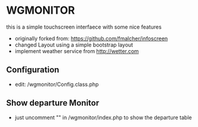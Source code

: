 # WGMONITOR
this is a simple touchscreen interfaece with some nice features

* originally forked from: https://github.com/fmalcher/infoscreen
* changed Layout using a simple bootstrap layout
* implement weather service from http://wetter.com

## Configuration
* edit: /wgmonitor/Config.class.php

## Show departure Monitor
* just uncomment "<tr id="content">" in /wgmonitor/index.php to show the departure table
